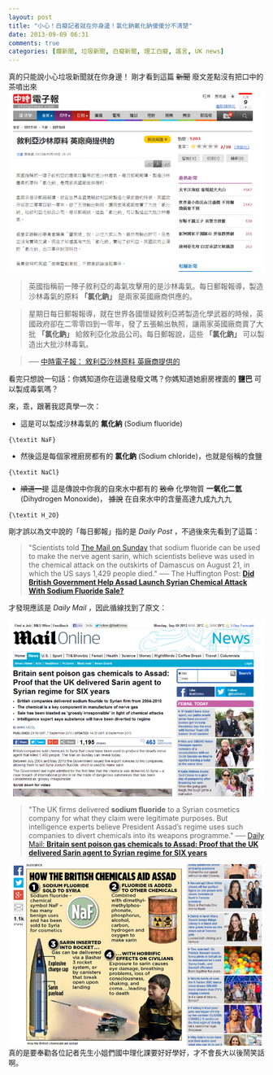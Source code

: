 ```yaml
---
layout: post
title: "小心！白癡記者就在你身邊！氯化鈉氟化鈉傻傻分不清楚"
date: 2013-09-09 06:31
comments: true
categories: [爛新聞, 垃圾新聞, 白癡新聞, 理工白癡, 謠言, UK news]
---
```

真的只能說小心垃圾新聞就在你身邊！
剛才看到這篇 ~~新聞~~ 廢文差點沒有把口中的茶噴出來
![0909.PNG](/assets/img/2013/0vGCwy9ROWDrdC4ZXwoh_0909.PNG)
> 英國指稱前一陣子敘利亞的毒氣攻擊用的是沙林毒氣。每日郵報報導，製造沙林毒氣的原料 **「氯化鈉」** 是兩家英國廠商供應的。

> 星期日每日郵報報導，就在世界各國懷疑敘利亞將製造化學武器的時候，英國政府卻在二零零四到一零年，發了五張輸出執照，讓兩家英國廠商賣了大批 **「氯化鈉」** 給敘利亞化妝品公司。每日郵報說，這些 **「氯化鈉」** 可以製造出大批沙林毒氣。

> ── [中時電子報： 敘利亞沙林原料 英廠商提供的](http://www.chinatimes.com/realtimenews/%E6%95%98%E5%88%A9%E4%BA%9E%E6%B2%99%E6%9E%97%E5%8E%9F%E6%96%99-%E8%8B%B1%E5%BB%A0%E5%95%86%E6%8F%90%E4%BE%9B%E7%9A%84-20130908002166-260408 "中時電子報： 敘利亞沙林原料 英廠商提供的")



看完只想說一句話：你媽知道你在這邊發廢文嗎？你媽知道她廚房裡面的 **鹽巴** 可以製成毒氣嗎？
<!--more-->

來，乖，跟著我認真學一次：

* 這是可以製成沙林毒氣的 **氟化納** (Sodium fluoride)
``` mathjax
{\textit NaF}
```

* 然後這是每個家裡廚房都有的 **氯化鈉** (Sodium chloride)，也就是俗稱的食鹽
``` mathjax
{\textit NaCl}
```

* ~~順道一提~~ 這是傳說中你我的自來水中都有的 ~~致命~~ 化學物質 **一氧化二氫** (Dihydrogen Monoxide)， ~~據說~~ 在自來水中的含量高達九成九九九
``` mathjax
{\textit H_2O}
```

剛才誤以為文中說的「每日郵報」指的是 *Daily Post* ，不過後來先看到了這篇：

> "Scientists told [The Mail on Sunday](http://www.dailymail.co.uk/news/article-2415081/Britain-sent-poison-chemicals-Assad-Proof-UK-delivered-Sarin-agent-Syrian-regime.html "Britain sent poison gas chemicals to Assad: Proof that the UK delivered Sarin agent to Syrian regime for SIX years  Read more: http://www.dailymail.co.uk/news/article-2415081/Britain-sent-poison-chemicals-Assad-Proof-UK-delivered-Sarin-agent-Syrian-regime.html#ixzz2eNJgZcN4  Follow us: @MailOnline on Twitter | DailyMail on Facebook") that sodium fluoride can be used to make the nerve agent sarin, which scientists believe was used in the chemical attack on the outskirts of Damascus on August 21, in which the US says 1,429 people died."
> ── The Huffington Post: [**Did British Government Help Assad Launch Syrian Chemical Attack With Sodium Fluoride Sale?**](http://www.huffingtonpost.co.uk/2013/09/08/syria-chemical-attack-business_n_3889062.html?utm_hp_ref=uk "Did British Government Help Assad Launch Syrian Chemical Attack With Sodium Fluoride Sale?")

才發現應該是 *Daily Mail* ，因此循線找到了原文：

![0909_daily_news.PNG](/assets/img/2013/EeNdvT7ORvippbzppT3h_0909_daily_news.PNG)
> "The UK firms delivered **sodium fluoride** to a  Syrian cosmetics company for what they claim were legitimate purposes. But intelligence experts believe President Assad’s regime uses such companies to divert chemicals into its weapons programme."
> ── [Daily Mail: **Britain sent poison gas chemicals to Assad: Proof that the UK delivered Sarin agent to Syrian regime for SIX years**](http://www.dailymail.co.uk/news/article-2415081/Britain-sent-poison-chemicals-Assad-Proof-UK-delivered-Sarin-agent-Syrian-regime.html)

![0909_daily_news_2.PNG](/assets/img/2013/cx3FtXZNRoC4m63LhXCv_0909_daily_news_2.PNG)
真的是要奉勸各位記者先生小姐們國中理化課要好好學好，才不會長大以後鬧笑話啊。
